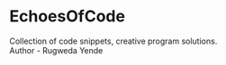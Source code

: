 # EchoesOfCode
Collection of code snippets, creative program solutions.
<br>
Author - Rugweda Yende

